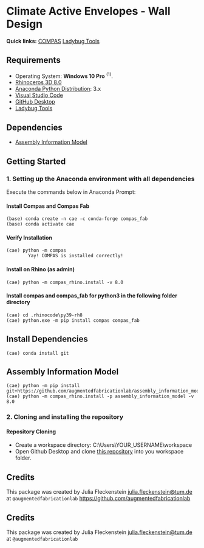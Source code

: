 # Climate Active Envelopes - Wall Design

**Quick links:** [COMPAS](https://compas.dev/compas/latest/index.html) [Ladybug Tools](https://www.food4rhino.com/en/app/ladybug-tools)

## Requirements

* Operating System: **Windows 10 Pro** <sup>(1)</sup>.
* [Rhinoceros 3D 8.0](https://www.rhino3d.com/)
* [Anaconda Python Distribution](https://www.anaconda.com/download/): 3.x
* [Visual Studio Code](https://code.visualstudio.com/)
* [GitHub Desktop](https://desktop.github.com/)
* [Ladybug Tools](https://www.food4rhino.com/en/app/ladybug-tools)

## Dependencies

* [Assembly Information Model](https://github.com/augmentedfabricationlab/assembly_information_model)

## Getting Started

### 1. Setting up the Anaconda environment with all dependencies

Execute the commands below in Anaconda Prompt:

#### Install Compas and Compas Fab

    (base) conda create -n cae -c conda-forge compas_fab
    (base) conda activate cae

#### Verify Installation

    (cae) python -m compas
            Yay! COMPAS is installed correctly!

#### Install on Rhino (as admin)

    (cae) python -m compas_rhino.install -v 8.0

#### Install compas and compas_fab for python3 in the following folder directory

    (cae) cd .rhinocode\py39-rh8
    (cae) python.exe -m pip install compas compas_fab

## Install Dependencies

    (cae) conda install git
    
## Assembly Information Model

    (cae) python -m pip install git+https://github.com/augmentedfabricationlab/assembly_information_model@master#egg=assembly_information_model 
    (cae) python -m compas_rhino.install -p assembly_information_model -v 8.0
    
### 2. Cloning and installing the repository

#### Repository Cloning
* Create a workspace directory: C:\Users\YOUR_USERNAME\workspace
* Open Github Desktop and clone [this repository](https://github.com/augmentedfabricationlab/climate_active_envelopes) into you workspace folder.

## Credits

This package was created by Julia Fleckenstein <julia.fleckenstein@tum.de> at `@augmentedfabricationlab` <https://github.com/augmentedfabricationlab>


## Credits

This package was created by Julia Fleckenstein <julia.fleckenstein@tum.de> at `@augmentedfabricationlab`
